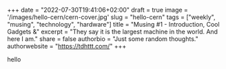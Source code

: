 +++
date = "2022-07-30T19:41:06+02:00"
draft = true
image = '/images/hello-cern/cern-cover.jpg'
slug = "hello-cern"
tags = ["weekly", "musing", "technology", "hardware"]
title = "Musing #1 - Introduction, Cool Gadgets &"
excerpt = "They say it is the largest machine in the world. And here I am."
share = false
authorbio = "Just some random thoughts."
authorwebsite = "https://tdhttt.com/"
+++

hello